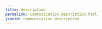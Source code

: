 ```yaml
---
title: description
permalink: Communication.description.html
jsonid: communication_description
---
```

